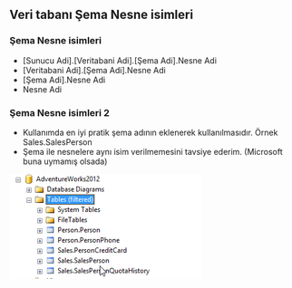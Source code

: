 ## Veri tabanı Şema Nesne isimleri


### Şema Nesne isimleri

- [Sunucu Adi].[Veritabani Adi].[Şema Adi].Nesne Adi
- [Veritabani Adi].[Şema Adi].Nesne Adi
- [Şema Adi].Nesne Adi
- Nesne Adi

### Şema Nesne isimleri 2

- Kullanımda en iyi pratik şema adının eklenerek kullanılmasıdır. Örnek Sales.SalesPerson
- Şema ile nesnelere aynı isim verilmemesini tavsiye ederim. (Microsoft buna uymamış olsada)


![Şema İsimleri](images/SchemaOrnek1.png)
